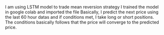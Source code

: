 I am using LSTM model to trade mean reversion strategy
I trained the model in google colab and imported the file
Basically, I predict the next price using the last 60 hour datas and if conditions met, I take long or short positions.
The conditions basically follows that the price will converge to the predicted price.
